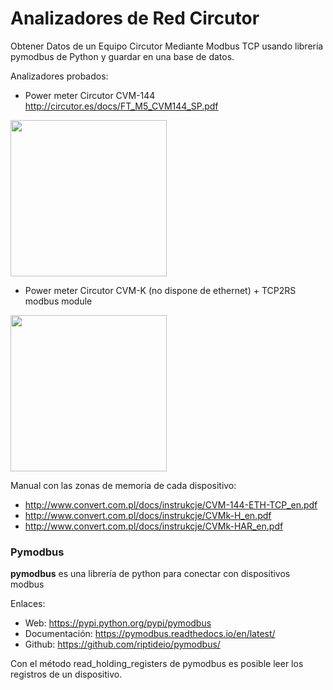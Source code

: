 # Analizadores de Red Circutor

Obtener Datos de un Equipo Circutor Mediante Modbus TCP usando librería pymodbus de Python y guardar en una base de datos.

Analizadores probados:
* Power meter Circutor CVM-144 http://circutor.es/docs/FT_M5_CVM144_SP.pdf
<img src="http://circutor.es/images/stories/virtuemart/product/FO_CVM144_250x250.jpg" width="250" height="250" />

* Power meter Circutor CVM-K (no dispone de ethernet) + TCP2RS modbus module
<img src="http://www.ulrichmatterag.ch/shop/contents/media/circutor_analys_cvmk.gif" width="250" height="250" />

Manual con las zonas de memoria de cada dispositivo:
* http://www.convert.com.pl/docs/instrukcje/CVM-144-ETH-TCP_en.pdf 
* http://www.convert.com.pl/docs/instrukcje/CVMk-H_en.pdf
* http://www.convert.com.pl/docs/instrukcje/CVMk-HAR_en.pdf 

### Pymodbus
**pymodbus** es una librería de python para conectar con dispositivos modbus

Enlaces:
* Web: https://pypi.python.org/pypi/pymodbus
* Documentación: https://pymodbus.readthedocs.io/en/latest/ 
* Github: https://github.com/riptideio/pymodbus/

Con el método read_holding_registers de pymodbus es posible leer los registros de un dispositivo.
